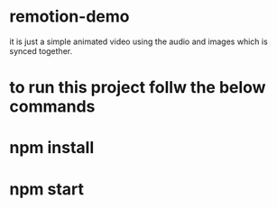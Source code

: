# remotion-demo
it is just a simple animated video using the audio and images which is synced together.
# to run this project follw the below commands
# npm install
# npm start
